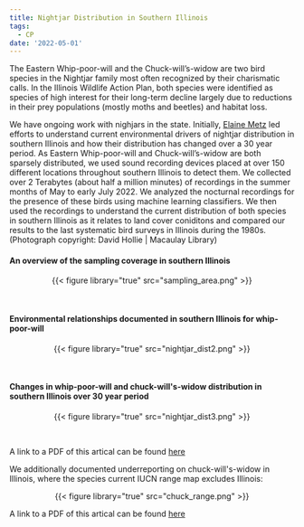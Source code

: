 ```yaml
---
title: Nightjar Distribution in Southern Illinois
tags:
  - CP
date: '2022-05-01'
---
```

  
The Eastern Whip-poor-will and the Chuck-will’s-widow are two bird species in the Nightjar family most often recognized by their charismatic calls. In the Illinois Wildlife Action Plan, both species were identified as species of high interest for their long-term decline largely due to reductions in their prey populations (mostly moths and beetles) and habitat loss.

We have ongoing work with nighjars in the state. Initially, [Elaine Metz](https://peaselab.com/author/elaine-metz/) led efforts to understand current environmental drivers of nightjar distribution in southern Illinois and how their distribution has changed over a 30 year period. As Eastern Whip-poor-will and Chuck-will’s-widow are both sparsely distributed, we used sound recording devices placed at over 150 different locations throughout southern Illinois to detect them. We collected over 2 Terabytes (about half a million minutes) of recordings in the summer months of May to early July 2022. We analyzed the nocturnal recordings for the presence of these birds using machine learning classifiers. We then used the recordings to understand the current distribution of both species in southern Illinois as it relates to land cover coniditons and compared our results to the last systematic bird surveys in Illinois during the 1980s. (Photograph copyright: David Hollie | Macaulay Library) 

#### An overview of the sampling coverage in southern Illinois
<p style="text-align: center;"> {{< figure library="true" src="sampling_area.png" >}} </p>
</br>

#### Environmental relationships documented in southern Illinois for whip-poor-will
<p style="text-align: center;"> {{< figure library="true" src="nightjar_dist2.png" >}} </p>
</br>

#### Changes in whip-poor-will and chuck-will's-widow distribution in southern Illinois over 30 year period
<p style="text-align: center;"> {{< figure library="true" src="nightjar_dist3.png" >}} </p>
</br>

A link to a PDF of this artical can be found [here](https://saluki-my.sharepoint.com/:b:/g/personal/bpease1_siu_edu/ETDnt-0LWahJpMkPbu0MZogBWvvXNSCWEAt-DkEX8yNkHw?e=KTQdDn)

We additionally documented underreporting on chuck-will's-widow in Illinois, where the species current IUCN range map excludes Illinois:
<p style="text-align: center;"> {{< figure library="true" src="chuck_range.png" >}} </p>

A link to a PDF of this artical can be found [here](https://saluki-my.sharepoint.com/:b:/g/personal/bpease1_siu_edu/EZy6T14KyYdHn82In6UTa0IBSXwod-HN_X-to-4iRjsuDQ?e=mQGz8l)

